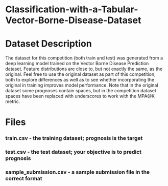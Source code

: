 # Classification-with-a-Tabular-Vector-Borne-Disease-Dataset

# Dataset Description
The dataset for this competition (both train and test) was generated from a deep learning model trained on the Vector Borne Disease Prediction dataset. Feature distributions are close to, but not exactly the same, as the original. Feel free to use the original dataset as part of this competition, both to explore differences as well as to see whether incorporating the original in training improves model performance. Note that in the original dataset some prognoses contain spaces, but in the competition dataset spaces have been replaced with underscores to work with the MPA@K metric.

# Files

### train.csv - the training dataset; prognosis is the target
### test.csv - the test dataset; your objective is to predict prognosis
### sample_submission.csv - a sample submission file in the correct format
